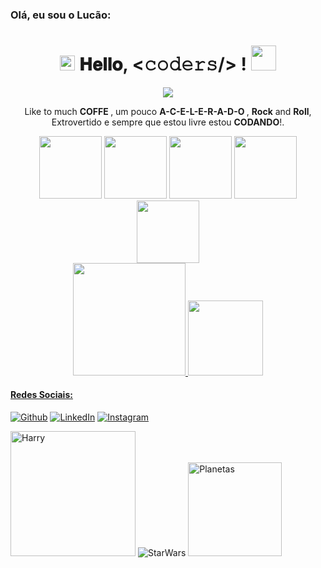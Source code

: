 ### Olá, eu sou o Lucão:

<h1 align="center">
  <a target="_blank">
    <img src="https://github.com/JayantGoel001/JayantGoel001/blob/master/GIF/Earth.gif" width="24px" style="max-width:100%;">
  </a>
  𝐇𝐞𝐥𝐥𝐨, &lt;𝚌𝚘𝚍𝚎𝚛𝚜/&gt; !
  <a target="_blank">
    <img src="https://github.com/JayantGoel001/JayantGoel001/blob/master/GIF/Hi.gif" width="40px" />
  </a>
</h1>
  
<p align="center">
 <img src="https://readme-typing-svg.herokuapp.com?lines=Estudante+Engenharia+de+Software;Sempre%20aprendendo%20algo%20novo&center=true&width=500&height=30">
</p>

<p align="center">
  Like to much <b> COFFE </b>, um pouco <strong> A-C-E-L-E-R-A-D-O </strong>, <b>Rock</b> and <b>Roll</b>, Extrovertido e sempre que estou livre estou <b>CODANDO</b>!.
</p>

<div align="center">
  <img height="100em" src="https://c.tenor.com/W0ipZw5rnJIAAAAM/coffee-need-coffee.gif" />
  <img height="100em" src="https://blog.capterra.com/wp-content/uploads/2015/08/sheldon_flash.gif" />
  <img height="100em" src="https://c.tenor.com/ZgsPs5ItB2AAAAAM/rock-and-roll-head-bang.gif" />
  <img height="100em" src="https://c.tenor.com/BURKdcE4PJEAAAAM/jim-carrey.gif" />
  <img height="100em" src="https://c.tenor.com/GfSX-u7VGM4AAAAC/coding.gif" />
</div>

<div align="center">
  <a href="https://github.com/LucasSilvaFeuser">
  <img height="180em" src="https://github-readme-stats.vercel.app/api?username=LucasSilvaFeuser&show_icons=true&theme=dark&include_all_commits=true&count_private=true"/>
  <img height="120em" src="https://github-readme-stats.vercel.app/api/top-langs/?username=LucasSilvaFeuser&layout=compact&langs_count=7&theme=dark"/>
</div>

<h4> Redes Sociais: </h4>
<p><a href="https://github.com/LucasSilvaFeuser" target="_blank"><img alt="Github" src="https://img.shields.io/badge/GitHub-%2312100E.svg?&style=for-the-badge&logo=Github&logoColor=white" /></a> <a href="https://www.linkedin.com/in/lucas-henrique-da-silva-vinch-feuser-15a106223/" target="_blank"><img alt="LinkedIn" src="https://img.shields.io/badge/linkedin-%230077B5.svg?&style=for-the-badge&logo=linkedin&logoColor=white" /></a> <a href="" target="_blank"><img alt="Instagram" src="https://img.shields.io/badge/instagram-%23E4405F.svg?&style=for-the-badge&logo=instagram&logoColor=white" /></a>
</p>
  
<div>
  <img src="https://64.media.tumblr.com/106d305e652170e61145791051bc2f41/tumblr_inline_nhj4j8vjNh1r5hzkj.gif" alt="Harry" height="200em"/>
  <img src="https://4.bp.blogspot.com/-jhhw-5SewFE/VyPc5pjtaQI/AAAAAAAAB4M/2-LcMyEh4UE7eNpHrDRcfqKb_Y6VvN7FwCLcB/s1600/gif.gif" alt="StarWars" />
  <img src="https://cdn.edu.buncee.com/assets/f88812834d0f620b16d85e436aa9f073/animation-science-remotelearning-041420.gif?timestamp=1586899780" alt="Planetas" height="150em" />
  </div>
  
